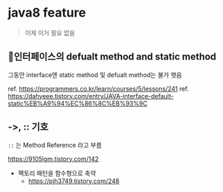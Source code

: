 # java8 feature 

> 이제 이거 필요 없음
> 
## 🌟인터페이스의 defualt method and static method

그동안 interface엔 static method 및 defualt method는 불가 햇음

ref. https://programmers.co.kr/learn/courses/5/lessons/241
ref. https://dahyeee.tistory.com/entry/JAVA-interface-default-static%EB%A9%94%EC%86%8C%EB%93%9C

## ->, :: 기호

`::` 는 Method Reference 라고 부름
 
https://9105lgm.tistory.com/142

- 팩토리 패턴을 함수형으로 축약
  - https://pjh3749.tistory.com/248